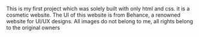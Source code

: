 This is my first project which was solely built with only html and css. it is a cosmetic website. 
The UI of this website is from Behance, a renowned website for UI/UX designs. 
All images do not belong to me, all rights belong to the original owners
